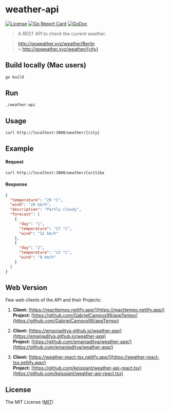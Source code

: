 # weather-api

[![License](https://img.shields.io/badge/license-MIT-brightgreen.svg?style=flat-square)](/LICENSE)
[![Go Report Card](https://goreportcard.com/badge/github.com/robertoduessmann/weather-api)](https://goreportcard.com/report/github.com/robertoduessmann/weather-api)
[![GoDoc](https://godoc.org/github.com/robertoduessmann/weather-api?status.svg)](https://godoc.org/github.com/robertoduessmann/weather-api)

> A REST API to check the current weather.

> http://goweather.xyz/weather/Berlin<br /> > http://goweather.xyz/weather/{city}

## Build locally (Mac users)

```sh
go build
```

## Run

```sh
./weather-api
```

## Usage

```sh
curl http://localhost:3000/weather/{city}
```

## Example

#### Request

```sh
curl http://localhost:3000/weather/Curitiba
```

#### Response

```json
{
  "temperature": "29 °C",
  "wind": "20 km/h",
  "description": "Partly cloudy",
  "forecast": [
    {
      "day": "1",
      "temperature": "27 °C",
      "wind": "12 km/h"
    },
    {
      "day": "2",
      "temperature": "22 °C",
      "wind": "8 km/h"
    }
  ]
}
```

## Web Version

Few web clients of the API and their Projects:

1. **Client:** [https://reacttempo.netlify.app/](https://reacttempo.netlify.app/)  
   **Project:** [https://github.com/GabrielCampos99/appTempo](https://github.com/GabrielCampos99/appTempo)

2. **Client:** [https://emaniaditya.github.io/weather-app](https://emaniaditya.github.io/weather-app)  
   **Project:** [https://github.com/emaniaditya/weather-app/](https://github.com/emaniaditya/weather-app/)

3. **Client:** [https://weather-react-tsx.netlify.app/](https://weather-react-tsx.netlify.app/)  
   **Project:** [https://github.com/keissiant/weather-api-react.tsx](https://github.com/keissiant/weather-api-react.tsx)

## License

The MIT License ([MIT](https://github.com/robertoduessmann/weather-api/blob/master/LICENSE))
